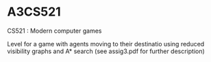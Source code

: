 # A3CS521
CS521 : Modern computer games

Level for a game with agents moving to their destinatio using reduced visibility graphs and A* search
(see assig3.pdf for further description)

